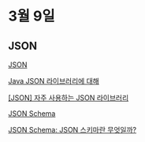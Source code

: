 # 3월 9일


## JSON

[JSON](https://www.json.org/json-en.html)

[Java JSON 라이브러리에 대해](https://nesoy.github.io/articles/2018-04/Java-JSON)

[[JSON] 자주 사용하는 JSON 라이브러리](https://datamod.tistory.com/79)

[JSON Schema](http://json-schema.org/)

[JSON Schema: JSON 스키마란 무엇일까?](https://madplay.github.io/post/understanding-json-schema)
